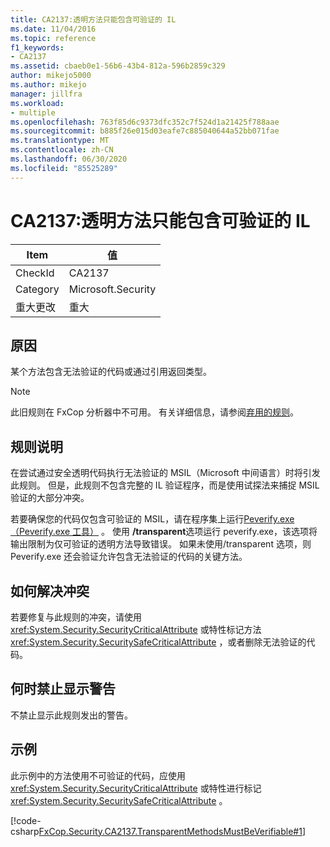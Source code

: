 ```yaml
---
title: CA2137:透明方法只能包含可验证的 IL
ms.date: 11/04/2016
ms.topic: reference
f1_keywords:
- CA2137
ms.assetid: cbaeb0e1-56b6-43b4-812a-596b2859c329
author: mikejo5000
ms.author: mikejo
manager: jillfra
ms.workload:
- multiple
ms.openlocfilehash: 763f85d6c9373dfc352c7f524d1a21425f788aae
ms.sourcegitcommit: b885f26e015d03eafe7c885040644a52bb071fae
ms.translationtype: MT
ms.contentlocale: zh-CN
ms.lasthandoff: 06/30/2020
ms.locfileid: "85525289"
---
```

# <a name="ca2137-transparent-methods-must-contain-only-verifiable-il"></a>CA2137:透明方法只能包含可验证的 IL

|Item|值|
|-|-|
|CheckId|CA2137|
|Category|Microsoft.Security|
|重大更改|重大|

## <a name="cause"></a>原因
某个方法包含无法验证的代码或通过引用返回类型。

> [!NOTE]
> 此旧规则在 FxCop 分析器中不可用。 有关详细信息，请参阅[弃用的规则](fxcop-rule-port-status.md#deprecated-rules)。

## <a name="rule-description"></a>规则说明
在尝试通过安全透明代码执行无法验证的 MSIL（Microsoft 中间语言）时将引发此规则。 但是，此规则不包含完整的 IL 验证程序，而是使用试探法来捕捉 MSIL 验证的大部分冲突。

若要确保您的代码仅包含可验证的 MSIL，请在程序集上运行[Peverify.exe （Peverify.exe 工具）](/dotnet/framework/tools/peverify-exe-peverify-tool) 。 使用 **/transparent**选项运行 peverify.exe，该选项将输出限制为仅可验证的透明方法导致错误。 如果未使用/transparent 选项，则 Peverify.exe 还会验证允许包含无法验证的代码的关键方法。

## <a name="how-to-fix-violations"></a>如何解决冲突
若要修复与此规则的冲突，请使用 <xref:System.Security.SecurityCriticalAttribute> 或特性标记方法 <xref:System.Security.SecuritySafeCriticalAttribute> ，或者删除无法验证的代码。

## <a name="when-to-suppress-warnings"></a>何时禁止显示警告
不禁止显示此规则发出的警告。

## <a name="example"></a>示例
此示例中的方法使用不可验证的代码，应使用 <xref:System.Security.SecurityCriticalAttribute> 或特性进行标记 <xref:System.Security.SecuritySafeCriticalAttribute> 。

[!code-csharp[FxCop.Security.CA2137.TransparentMethodsMustBeVerifiable#1](../code-quality/codesnippet/CSharp/ca2137-transparent-methods-must-contain-only-verifiable-il_1.cs)]
